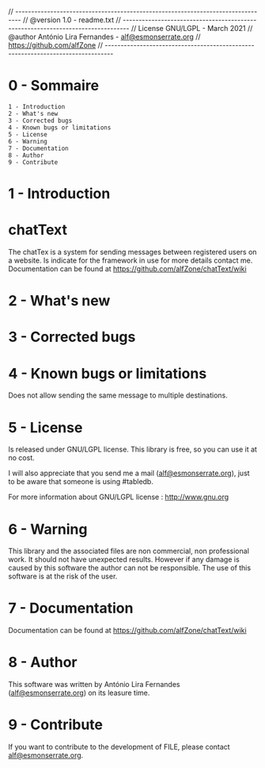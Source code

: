 // --------------------------------------------------------------------------------
// @version 1.0 - readme.txt
// --------------------------------------------------------------------------------
// License GNU/LGPL - March 2021
// @author António Lira Fernandes - alf@esmonserrate.org
// https://github.com/alfZone
// --------------------------------------------------------------------------------




0 - Sommaire
============
    1 - Introduction
    2 - What's new
    3 - Corrected bugs
    4 - Known bugs or limitations
    5 - License
    6 - Warning
    7 - Documentation
    8 - Author
    9 - Contribute

1 - Introduction
================

 # chatText
 The chatTex is a system for sending messages between registered users on a website. Is indicate for the framework in use for more details contact me.
 Documentation can be found at https://github.com/alfZone/chatText/wiki

2 - What's new
==============

      

3 - Corrected bugs
==================



4 - Known bugs or limitations
=============================

  Does not allow sending the same message to multiple destinations.

5 - License
===========

  Is released under GNU/LGPL license.
  This library is free, so you can use it at no cost.

  I will also appreciate that you send me a mail (alf@esmonserrate.org), just to
  be aware that someone is using #tabledb.

  For more information about GNU/LGPL license : http://www.gnu.org

6 - Warning
=================

  This library and the associated files are non commercial, non professional work.
  It should not have unexpected results. However if any damage is caused by this software
  the author can not be responsible.
  The use of this software is at the risk of the user.

7 - Documentation
=================

  Documentation can be found at https://github.com/alfZone/chatText/wiki

8 - Author
==========

  This software was written by António Lira Fernandes (alf@esmonserrate.org) on its leasure time.

9 - Contribute
==============
  If you want to contribute to the development of FILE, please contact alf@esmonserrate.org.
 

